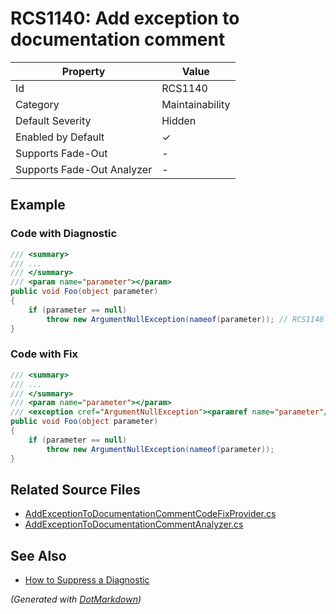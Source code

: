 # RCS1140: Add exception to documentation comment

| Property                    | Value           |
| --------------------------- | --------------- |
| Id                          | RCS1140         |
| Category                    | Maintainability |
| Default Severity            | Hidden          |
| Enabled by Default          | &#x2713;        |
| Supports Fade\-Out          | \-              |
| Supports Fade\-Out Analyzer | \-              |

## Example

### Code with Diagnostic

```csharp
/// <summary>
/// ...
/// </summary>
/// <param name="parameter"></param>
public void Foo(object parameter)
{
    if (parameter == null)
        throw new ArgumentNullException(nameof(parameter)); // RCS1140
}
```

### Code with Fix

```csharp
/// <summary>
/// ...
/// </summary>
/// <param name="parameter"></param>
/// <exception cref="ArgumentNullException"><paramref name="parameter"/> is <c>null</c>.</exception>
public void Foo(object parameter)
{
    if (parameter == null)
        throw new ArgumentNullException(nameof(parameter));
}
```

## Related Source Files

* [AddExceptionToDocumentationCommentCodeFixProvider.cs](../../src/Analyzers.CodeFixes/CSharp/CodeFixes/AddExceptionToDocumentationCommentCodeFixProvider.cs)
* [AddExceptionToDocumentationCommentAnalyzer.cs](../../src/Analyzers/CSharp/Analysis/AddExceptionToDocumentationCommentAnalyzer.cs)

## See Also

* [How to Suppress a Diagnostic](../HowToConfigureAnalyzers.md#how-to-suppress-a-diagnostic)

*\(Generated with [DotMarkdown](http://github.com/JosefPihrt/DotMarkdown)\)*